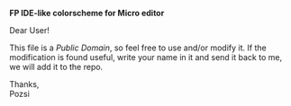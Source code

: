 **FP IDE-like colorscheme for Micro editor**

Dear User!  

This file is a _Public Domain_, so feel free to use and/or modify it. If the
modification is found useful, write your name in it and send it back to me, we
will add it to the repo.  

Thanks,  
  Pozsi
